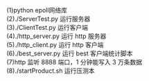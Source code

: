 (1)python epoll网络库   
(2)./ServerTest.py 运行服务器  
(3)./ClientTest.py 运行客户端  
(4)./http_server.py 运行 http 服务器  
(5)./http_client.py 运行 http 客户端  
(6)./best_server.py 运行 best 客户端统计脚本  
(7)http 监听 8888 端口，1 分钟能写入 3 万条数据  
(8)./startProduct.sh 运行压测本